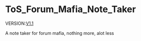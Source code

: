 ToS_Forum_Mafia_Note_Taker
==========================
VERSION:[V1.1][1]

A note taker for forum mafia, nothing more, alot less

[1]: https://github.com/Coolway99/ToS_Forum_Mafia_Note_Taker/releases/tag/V1.1
